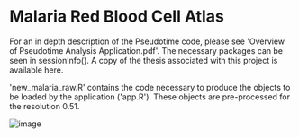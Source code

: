 # Malaria Red Blood Cell Atlas

For an in depth description of the Pseudotime code, please see 'Overview of Pseudotime Analysis Application.pdf'. The necessary packages can be seen in sessionInfo(). A copy of the thesis associated with this project is available here.

'new_malaria_raw.R' contains the code necessary to produce the objects to be loaded by the application ('app.R'). These objects are pre-processed for the resolution 0.51.


![image](https://user-images.githubusercontent.com/88155528/138689876-1351abe9-4458-401c-99d1-83d7b8c021d9.png)

